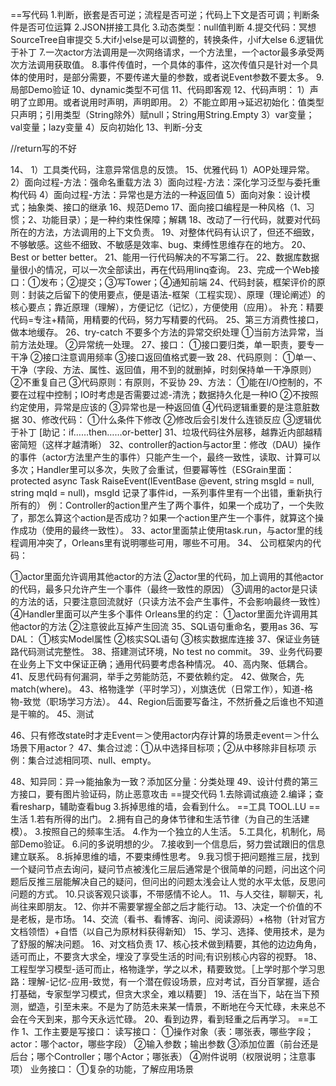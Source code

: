 ==写代码
1.判断，嵌套是否可逆；流程是否可逆；代码上下文是否可调；判断条件是否可位运算
2.JSON拼接工具化
3.动态类型：null值判断
4.提交代码：冥想SourceTree自审提交
5.大if小else是可以调整的，转换条件，小if大else
6.逻辑优于补丁
7.一次actor方法调用是一次网络请求，一个方法里，一个actor最多承受两次方法调用获取值。
8.事件传值时，一个具体的事件，这次传值只是针对一个具体的使用时，是部分需要，不要传递大量的参数，或者说Event参数不要太多。
9.局部Demo验证
10、dynamic类型不可信
11、代码即客观
12、代码声明：
1）声明了立即用。或者说用时声明，声明即用。
2）不能立即用->延迟初始化：值类型只声明；引用类型（String除外）赋null；String用String.Empty
3）var变量；val变量；lazy变量
4）反向初始化
13、判断-分支

//return写的不好







14、
1）工具类代码，注意异常信息的反馈。
15、优雅代码
1）AOP处理异常。
2）面向过程-方法：强命名重载方法
3）面向过程-方法：深化学习泛型与委托重构代码
4）面向过程-方法：异常也是方法的一种返回值
5）面向对象：设计模式；抽象类、接口的继承
16、规范Demo
17、面向接口编程是一种风格（1、习惯；2、功能目录）；是一种约束性保障；解耦
18、改动了一行代码，就要对代码所在的方法，方法调用的上下文负责。
19、对整体代码有认识了，但还不细致，不够敏感。这些不细致、不敏感是效率、bug、束缚性思维存在的地方。
20、Best or better better。
21、能用一行代码解决的不写第二行。
22、数据库数据量很小的情况，可以一次全部读出，再在代码用linq查询。
23、完成一个Web接口：①发布；②提交；③写Tower；④通知前端
24、代码封装，框架评价的原则：封装之后留下的使用要点，便是语法-框架（工程实现）、原理（理论阐述）的核心要点；靠近原理（理解），方便记忆（记忆），方便使用（应用）。
补充：精要代码=专注+精简，用精要的代码，努力写精要的代码。
25、第三方消费性接口，做本地缓存。
26、try-catch
不要多个方法的异常交织处理
①当前方法异常，当前方法处理。
②异常统一处理。
27、接口：
①接口要归类，单一职责，要专一干净
②接口注意调用频率
③接口返回值格式要一致
28、代码原则：
①单一、干净（字段、方法、属性、返回值，用不到的就删掉，时刻保持单一干净原则）
②不重复自己
③代码原则：有原则，不妥协
29、方法：
①能在I/O控制的，不要在过程中控制；IO时考虑是否需要过滤-清洗；数据持久化是一种IO
②不按照约定使用，异常是应该的
③异常也是一种返回值
④代码逻辑重要的是注意脏数据
30、修改代码：
①什么条件下修改
②修改后会引发什么连锁反应
③逻辑优于补丁
[助记：if……then……or-better]
31、垃圾代码往外层移，越靠近内部越精密简短（这样才越清晰）
32、controller的action与actor里：修改（DAU）操作的事件（actor方法里产生的事件）只能产生一个，最终一致性，读取、计算可以多次；Handler里可以多次，失败了会重试，但要幂等性（ESGrain里面：protected async Task<bool> RaiseEvent(IEventBase<K> @event, string msgId = null, string mqId = null)，msgId 记录了事件id，一系列事件里有一个出错，重新执行所有的）
例：Controller的action里产生了两个事件，如果一个成功了，一个失败了，那怎么算这个action是否成功？如果一个action里产生一个事件，就算这个操作成功（使用的最终一致性）。
33、actor里面禁止使用task.run，与actor里的线程调用冲突了，Orleans里有说明哪些可用，哪些不可用。
34、
公司框架内的代码：





①actor里面允许调用其他actor的方法
②actor里的代码，加上调用的其他actor的代码，最多只允许产生一个事件（最终一致性的原因）
③调用的actor是只读的方法的话，只要注意回流就好（只读方法不会产生事件，不会影响最终一致性）
④Handler里面可以产生多个事件
Orleans里的约定：
①actor里面允许调用其他actor的方法
②注意彼此互掉产生回流
35、SQL语句重命名，要用as
36、写DAL：
①核实Model属性
②核实SQL语句
③核实数据库连接
37、保证业务链路代码测试完整性。
38、搭建测试环境，No test no commit。
39、业务代码要在业务上下文中保证正确；通用代码要考虑各种情况。
40、高内聚、低耦合。
41、反思代码有何漏洞，举手之劳能防范，不要依赖约定。
42、做聚合，先match(where)。
43、格物逢学（平时学习），刈旗迭优（日常工作），知道-格物-致觉（职场学习方法）。
44、Region后面要写备注，不然折叠之后谁也不知道是干嘛的。
45、测试

46、只有修改state时才走Event＝＞使用actor内存计算的场景走event＝＞什么场景下用actor？
47、集合过滤：①从中选择目标项；②从中移除非目标项
示例：集合过滤相同项、null、empty。

48、知异同：异-->能抽象为一致？添加区分量：分类处理
49、设计付费的第三方接口，要有图片验证码，防止恶意攻击
==提交代码
1.去除调试痕迹
2.编译；查看resharp，辅助查看bug
3.拆掉思维的墙，会看到什么。
==工具
TOOL.LU
==生活
1.若有所得的出门。
2.拥有自己的身体节律和生活节律（为自己的生活建模）。
3.按照自己的频率生活。
4.作为一个独立的人生活。
5.工具化，机制化，局部Demo验证。
6.问的多说明想的少。
7.接收到一个信息后，努力尝试跟旧的信息建立联系。
8.拆掉思维的墙，不要束缚性思考。
9.我习惯于把问题推三层，找到一个疑问节点去询问，疑问节点被浅化三层后通常是个很简单的问题，问出这个问题后反推三层能解决自己的疑问，但问出的问题太浅会让人觉的水平太低，反思问问题的方式。
10.只谈客观只谈事，不带感情不论人。
11、与人交往，聊聊天，礼尚往来即朋友。
12、你并不需要掌握全部之后才能行动。
13、决定一个价值的不是老板，是市场。
14、交流（看书、看博客、询问、阅读源码）+格物（针对官方文档领悟）+自悟（以自己为原材料获得新知）
15、学习、选择、使用技术，是为了舒服的解决问题。
16、对文档负责
17、核心技术做到精要，其他的边边角角，适可而止，不要贪大求全，埋没了享受生活的时间;有识别核心内容的视野。
18、工程型学习模型-适可而止，格物逢学，学之以术，精要致觉。［上学时那个学习思路：理解-记忆-应用-致觉，有一个潜在假设场景，应对考试，百分百掌握，适合打基础，专家型学习模式，但贪大求全，难以精要］
19、活在当下，站在当下预测，塑造，引至未来。不是为了防范未来某一情景，不断地在今天忙碌，未来总不会在今天到来，那今天永远忙碌。
20、看到边界，看到轻重之后再学习。
==工作
1、工作主要是写接口：
读写接口：
①操作对象（表：哪张表，哪些字段；actor：哪个actor，哪些字段）
②输入参数；输出参数
③添加位置（前台还是后台；哪个Controller；哪个Actor；哪张表）
④附件说明（权限说明；注意事项）
业务接口：
①复杂的功能，了解应用场景
                    